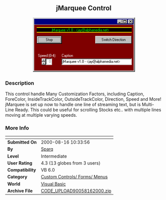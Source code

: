 ﻿<div align="center">

## jMarquee Control

<img src="PIC20008161043553677.gif">
</div>

### Description

This control handle Many Customization Factors, including Caption, ForeColor, InsideTrackColor, OutsideTrackColor, Direction, Speed and More! jMarquee is set up now to handle one line of streaming text, but is Multi-Line Ready. This could be useful for scrolling Stocks etc.. with multiple lines moving at multiple varying speeds.
 
### More Info
 


<span>             |<span>
---                |---
**Submitted On**   |2000-08-16 10:33:56
**By**             |[Sparq](https://github.com/Planet-Source-Code/PSCIndex/blob/master/ByAuthor/sparq.md)
**Level**          |Intermediate
**User Rating**    |4.3 (13 globes from 3 users)
**Compatibility**  |VB 6\.0
**Category**       |[Custom Controls/ Forms/  Menus](https://github.com/Planet-Source-Code/PSCIndex/blob/master/ByCategory/custom-controls-forms-menus__1-4.md)
**World**          |[Visual Basic](https://github.com/Planet-Source-Code/PSCIndex/blob/master/ByWorld/visual-basic.md)
**Archive File**   |[CODE\_UPLOAD90058162000\.zip](https://github.com/Planet-Source-Code/sparq-jmarquee-control__1-10727/archive/master.zip)








